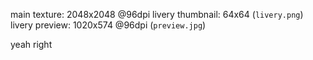 main texture: 2048x2048 @96dpi
livery thumbnail: 64x64 (`livery.png`)
livery preview: 1020x574 @96dpi (`preview.jpg`)

yeah right